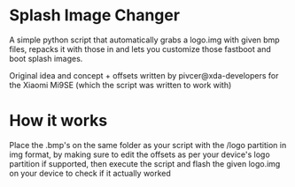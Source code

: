 # Splash Image Changer
A simple python script that automatically grabs a logo.img with given bmp files, repacks it with those in and lets you customize those fastboot and boot splash images.

Original idea and concept + offsets written by pivcer@xda-developers for the Xiaomi Mi9SE (which the script was written to work with)

# How it works
Place the .bmp's on the same folder as your script with the /logo partition in img format, by making sure to edit the offsets as per your device's logo partition if supported, then execute the script and flash the given logo.img on your device to check if it actually worked
